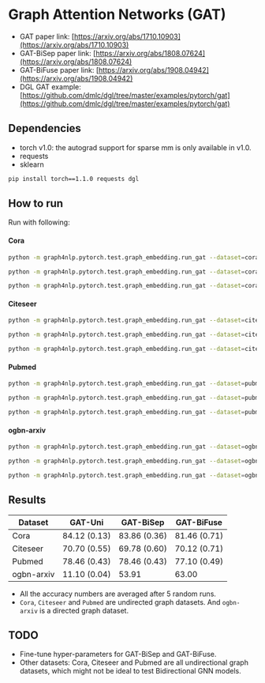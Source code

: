 Graph Attention Networks (GAT)
============

- GAT paper link: [https://arxiv.org/abs/1710.10903](https://arxiv.org/abs/1710.10903)
- GAT-BiSep paper link: [https://arxiv.org/abs/1808.07624](https://arxiv.org/abs/1808.07624)
- GAT-BiFuse paper link: [https://arxiv.org/abs/1908.04942](https://arxiv.org/abs/1908.04942)
- DGL GAT example: [https://github.com/dmlc/dgl/tree/master/examples/pytorch/gat](https://github.com/dmlc/dgl/tree/master/examples/pytorch/gat)

Dependencies
------------
- torch v1.0: the autograd support for sparse mm is only available in v1.0.
- requests
- sklearn

```bash
pip install torch==1.1.0 requests dgl
```

How to run
----------

Run with following:

#### Cora

```bash
python -m graph4nlp.pytorch.test.graph_embedding.run_gat --dataset=cora --gpu=0 --direction-option uni
```
```bash
python -m graph4nlp.pytorch.test.graph_embedding.run_gat --dataset=cora --gpu=0 --direction-option bi_sep
```
```bash
python -m graph4nlp.pytorch.test.graph_embedding.run_gat --dataset=cora --gpu=0 --direction-option bi_fuse
```

#### Citeseer
```bash
python -m graph4nlp.pytorch.test.graph_embedding.run_gat --dataset=citeseer --gpu=0 --early-stop  --direction-option uni
```
```bash
python -m graph4nlp.pytorch.test.graph_embedding.run_gat --dataset=citeseer --gpu=0 --early-stop  --direction-option bi_sep
```
```bash
python -m graph4nlp.pytorch.test.graph_embedding.run_gat --dataset=citeseer --gpu=0 --early-stop  --direction-option bi_fuse
```

#### Pubmed
```bash
python -m graph4nlp.pytorch.test.graph_embedding.run_gat --dataset=pubmed --gpu=0 --num-out-heads=8 --weight-decay=0.001 --early-stop  --direction-option uni
```
```bash
python -m graph4nlp.pytorch.test.graph_embedding.run_gat --dataset=pubmed --gpu=0 --num-out-heads=8 --weight-decay=0.001 --early-stop  --direction-option bi_sep
```
```bash
python -m graph4nlp.pytorch.test.graph_embedding.run_gat --dataset=pubmed --gpu=0 --num-out-heads=8 --weight-decay=0.001 --early-stop  --direction-option bi_fuse
```

#### ogbn-arxiv
```bash
python -m graph4nlp.pytorch.test.graph_embedding.run_gat --dataset=ogbn-arxiv --gpu=0 --early-stop  --epochs 1000 --num-hidden 128 --direction-option uni 
```
```bash
python -m graph4nlp.pytorch.test.graph_embedding.run_gat --dataset=ogbn-arxiv --gpu=0 --early-stop  --epochs 1000 --num-hidden 128 --direction-option bi_sep 
```
```bash
python -m graph4nlp.pytorch.test.graph_embedding.run_gat --dataset=ogbn-arxiv --gpu=0 --early-stop  --epochs 1000 --num-hidden 128 --direction-option bi_fuse
```

Results
-------

| Dataset  |    GAT-Uni    |   GAT-BiSep   |  GAT-BiFuse   |
| -------- | ------------- | ------------- | ------------- |
| Cora     | 84.12 (0.13)  | 83.86 (0.36)  | 81.46 (0.71)  |
| Citeseer | 70.70 (0.55)  | 69.78 (0.60)  | 70.12 (0.71)  |
| Pubmed   | 78.46 (0.43)  | 78.46 (0.43)  | 77.10 (0.49)  |
|ogbn-arxiv| 11.10 (0.04)  | 53.91         | 63.00         |


* All the accuracy numbers are averaged after 5 random runs.
* `Cora`, `Citeseer` and `Pubmed` are undirected graph datasets. And `ogbn-arxiv` is a directed graph dataset.


TODO
-------

* Fine-tune hyper-parameters for GAT-BiSep and GAT-BiFuse.
* Other datasets: Cora, Citeseer and Pubmed are all undirectional graph datasets, which might not be ideal to test Bidirectional GNN models.


